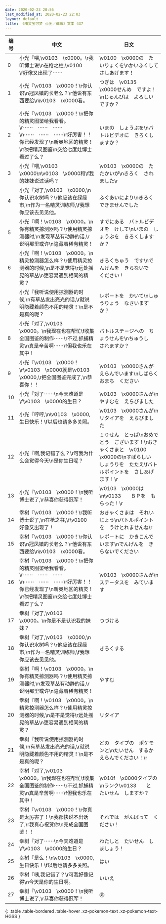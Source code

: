```yaml
---
date: 2020-02-23 20:56
last_modified_at: 2020-02-23 22:03
layout: default
title: 《精灵宝可梦 心金／魂银》文本 437
---
```

| 编号 | 中文 | 日文 |
| ---- | ---- | ---- |
| 0 | 小光『喂,\v0103　\x0000。\r我听博士说\n在枪之柱,\v0100　　\f好像又出现了⋯⋯ | \v0100　\x0000の　たいりょくを\nかいふくして　さしあげます！ |
| 1 | 小光『\v0103　\x0000！\r你认识\n冠凤镇的长老么？\r他说有东西要给\n\v0103　\x0000看。 | つぎは　\v0135　\x0000せんめ　ですよ！\nじゅんびは　よろしい　ですか？ |
| 2 | 小光『\v0103　\x0000！\n把你的精灵图鉴给我看看。\r⋯⋯　⋯⋯　⋯⋯\n⋯⋯　⋯⋯　⋯⋯\r好厉害！！你已经发现了\n新奥地区的精灵！\r你把精灵图鉴\n交给七度灶博士看过了么？ | いまの　しょうぶを\nバトルビデオに　きろくしますか？ |
| 3 | 小光『喂,\v0103　\x0000\n\v0103　\x0000和\f我的妹妹说过话吗？ | \v0103　\x0000の　たたかいが\nきろく　されました\r |
| 4 | 小光『对了,\v0103　\x0000,\n你认识水树吗？\r他应该在绿缘市,\n作为一名精灵训练师,\f我想你应该去见见他。 | ふぐあいにより\nきろく　できませんでした |
| 5 | 小光『啊！\v0103　\x0000。\n你有精灵掠测器吗？\r使用精灵掠测器时,\n发现草丛有动静的话,\r说明那里或许\n隐藏着稀有精灵！ | すでにある　バトルビデオを　けして\nいまの　しょうぶを　きろくしますか？ |
| 6 | 小光『啊！\v0103　\x0000。\n精灵掠测器怎么样？\r使用精灵掠测器的时候,\n是不是觉得\r远处摇晃的草丛\n更容易遇到相同的精灵？ | きろくちゅう　です\nでんげんを　きらないで　ください！　 |
| 7 | 小光『我听说使用掠测器的时候,\n有草丛发出亮光的话,\r就说明隐藏着颜色不用的精灵！\n是不是真的呢？ | レポ－トを　かいて\nしゅうりょう　なさいますか？ |
| 8 | 小光『对了,\v0103　\x0000。\n我现在也在帮忙\f收集全国图鉴的制作⋯⋯\r不过,抓捕精灵\n真是辛苦啊⋯⋯\f但我也乐在其中！ | バトルステ－ジへの　ちょうせんを\nちゅうし　されますか？ |
| 9 | 小光『\v0103　\x0000！\r\v0103　\x0000就是\v0103　\x0000,\r把全国图鉴完成了,\n恭喜你！！ | \v0103　\x0000さんが　えらんでいます\nしばらく　おまち　ください |
| 10 | 小光『对了⋯⋯\n今天难道是\f\v0103　\x0000的生日？ | \v0103　\x0000さんが\nやすむを　えらびました |
| 11 | 小光『哼哼,\n\v0103　\x0000,生日快乐！\f以后也请多多关照。 | \v0103　\x0000さんが\nリタイアを　えらびました |
| 12 | 小光『啊,我记错了么？\r可我为什么会觉得今天\n是你生日呢？ | １０せん　とっぱ\nおめでとう　ございます！\rおきゃくさまと　\v0100　\x0000の\nすばらしい　しょうりを　たたえ\fバトルポイントを　さしあげます！\r |
| 13 | 小光『\v0103　\x0000！\n我听博士说了,\r恭喜你获得冠军！ | \v0103　\x0000は\n\v0133　　ＢＰを　もらった！\r |
| 14 | 幸树『\v0103　\x0000！\r我听博士说了,\n在枪之柱,\f\v0100　　好像又出现了！ | おきゃくさまは　それいじょう\nバトルポイントを　うけとれませんね\r |
| 15 | 幸树『\v0103　\x0000！\r你认识\n冠凤镇的长老么？\r他说有东西要给\n\v0103　\x0000看。 | レポ－トに　かきこんでいます\nでんげんを　きらないでください |
| 16 | 幸树『\v0103　\x0000！\n把你的精灵图鉴给我看看。\r⋯⋯　⋯⋯　⋯⋯\n⋯⋯　⋯⋯　⋯⋯\r好厉害！！你已经发现了\n新奥地区的精灵！\r你把精灵图鉴\n交给七度灶博士看过了么？ | \v0103　\x0000さんが\nステ－タスを　みています |
| 17 | 幸树『对了,\v0103　\x0000。\n你是不是认识我的妹妹？ | つづける |
| 18 | 幸树『对了,\v0103　\x0000,\n你认识水树吗？\r他应该在绿缘市,\n作为一名精灵训练师,\f我想你应该去见见他。 | きろくする |
| 19 | 幸树『啊！\v0103　\x0000。\n你有精灵掠测器吗？\r使用精灵掠测器时,\n发现草丛有动静的话,\r说明那里或许\n隐藏着稀有精灵！ | やすむ |
| 20 | 幸树『啊！\v0103　\x0000。\n精灵掠测器怎么样？\r使用精灵掠测器的时候,\n是不是觉得\r远处摇晃的草丛\n更容易遇到相同的精灵？ | リタイア |
| 21 | 幸树『我听说使用掠测器的时候,\n有草丛发出亮光的话,\r就说明隐藏着颜色不用的精灵！\n是不是真的呢？ | どの　タイプの　ポケモンと\nたいせん　するか　えらんでください！\r |
| 22 | 幸树『对了,\v0103　\x0000。\n我现在也在帮忙\f收集全国图鉴的制作⋯⋯\r不过,抓捕精灵\n真是辛苦啊⋯⋯\f但我也乐在其中！ | \v010f　\x0000タイプの\nランク\v0133　　と　たいせん　しますか？ |
| 23 | 幸树『\v0103　\x0000！\r你真是太厉害了！\n我都快说不出话了,\r我真心祝贺你\n完成全国图鉴！！ | それでは　がんばって　ください！ |
| 24 | 幸树『对了⋯⋯\n今天难道是\f\v0103　\x0000的生日？ | わたしと　たいせん　しましょう！ |
| 25 | 幸树『是么！\n\v0103　\x0000,生日快乐！\f以后也请多多关照。 | はい |
| 26 | 幸树『咦,我记错了？\r可我好像记得\n今天是你的生日啊。 | いいえ |
| 27 | 幸树『\v0103　\x0000！\n我听博士说了,\r恭喜你获得冠军！ | ㊚ |
{: .table .table-bordered .table-hover .xz-pokemon-text .xz-pokemon-text-HGSS }